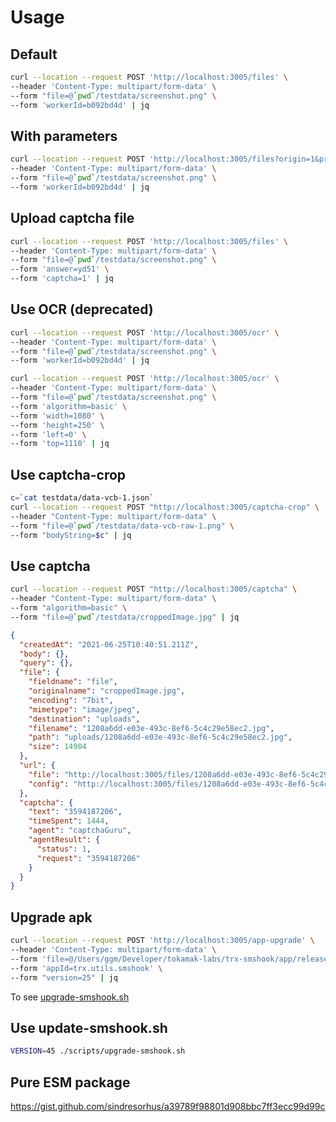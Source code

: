 # Usage

## Default

```bash
curl --location --request POST 'http://localhost:3005/files' \
--header 'Content-Type: multipart/form-data' \
--form "file=@`pwd`/testdata/screenshot.png" \
--form 'workerId=b092bd4d' | jq
```

## With parameters

```bash
curl --location --request POST 'http://localhost:3005/files?origin=1&prefix=worker-' \
--header 'Content-Type: multipart/form-data' \
--form "file=@`pwd`/testdata/screenshot.png" \
--form 'workerId=b092bd4d' | jq
```

## Upload captcha file

```bash
curl --location --request POST 'http://localhost:3005/files' \
--header 'Content-Type: multipart/form-data' \
--form "file=@`pwd`/testdata/screenshot.png" \
--form 'answer=yd51' \
--form 'captcha=1' | jq
```

## Use OCR (deprecated)

```bash
curl --location --request POST 'http://localhost:3005/ocr' \
--header 'Content-Type: multipart/form-data' \
--form "file=@`pwd`/testdata/screenshot.png" \
--form 'workerId=b092bd4d' | jq
```

```bash
curl --location --request POST 'http://localhost:3005/ocr' \
--header 'Content-Type: multipart/form-data' \
--form "file=@`pwd`/testdata/screenshot.png" \
--form 'algorithm=basic' \
--form 'width=1080' \
--form 'height=250' \
--form 'left=0' \
--form 'top=1110' | jq
```

## Use captcha-crop

```bash
c=`cat testdata/data-vcb-1.json`
curl --location --request POST "http://localhost:3005/captcha-crop" \
--header "Content-Type: multipart/form-data" \
--form "file=@`pwd`/testdata/data-vcb-raw-1.png" \
--form "bodyString=$c" | jq
```

## Use captcha

```bash
curl --location --request POST "http://localhost:3005/captcha" \
--header "Content-Type: multipart/form-data" \
--form "algorithm=basic" \
--form "file=@`pwd`/testdata/croppedImage.jpg" | jq
```

```JSON
{
  "createdAt": "2021-06-25T10:40:51.211Z",
  "body": {},
  "query": {},
  "file": {
    "fieldname": "file",
    "originalname": "croppedImage.jpg",
    "encoding": "7bit",
    "mimetype": "image/jpeg",
    "destination": "uploads",
    "filename": "1208a6dd-e03e-493c-8ef6-5c4c29e58ec2.jpg",
    "path": "uploads/1208a6dd-e03e-493c-8ef6-5c4c29e58ec2.jpg",
    "size": 14904
  },
  "url": {
    "file": "http://localhost:3005/files/1208a6dd-e03e-493c-8ef6-5c4c29e58ec2.jpg",
    "config": "http://localhost:3005/files/1208a6dd-e03e-493c-8ef6-5c4c29e58ec2.jpg.json"
  },
  "captcha": {
    "text": "3594187206",
    "timeSpent": 1444,
    "agent": "captchaGuru",
    "agentResult": {
      "status": 1,
      "request": "3594187206"
    }
  }
}
```

## Upgrade apk

```bash
curl --location --request POST 'http://localhost:3005/app-upgrade' \
--header 'Content-Type: multipart/form-data' \
--form 'file=@/Users/ggm/Developer/tokamak-labs/trx-smshook/app/release/app-release.apk' \
--form 'appId=trx.utils.smshook' \
--form "version=25" | jq
```

To see [upgrade-smshook.sh](./scripts/upgrade-smshook.sh)

## Use update-smshook.sh

```bash
VERSION=45 ./scripts/upgrade-smshook.sh
```

## Pure ESM package

<https://gist.github.com/sindresorhus/a39789f98801d908bbc7ff3ecc99d99c>
